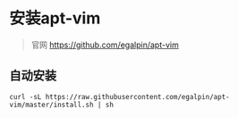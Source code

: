# 安装apt-vim
> 官网  https://github.com/egalpin/apt-vim  

## 自动安装

```
curl -sL https://raw.githubusercontent.com/egalpin/apt-vim/master/install.sh | sh
```

## 

```

```

## 

```

```


## 

```

```

## 

```

```

## 

```

```